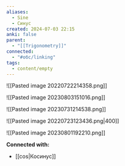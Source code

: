 ```yaml
---
aliases:
  - Sine
  - Синус
created: 2024-07-03 22:15
anki: false
parent:
  - "[[Trigonometry]]"
connected:
  - "#обс/linking"
tags:
  - content/empty
---
```




![[Pasted image 20220722214358.png]]

![[Pasted image 20230803151016.png]]

![[Pasted image 20230731214538.png]]


![[Pasted image 20220723123436.png|400]]

![[Pasted image 20230801192210.png]]




**Connected with:**
- [[cos|Косинус]]



